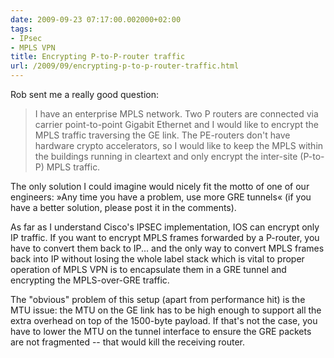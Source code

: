 ```yaml
---
date: 2009-09-23 07:17:00.002000+02:00
tags:
- IPsec
- MPLS VPN
title: Encrypting P-to-P-router traffic
url: /2009/09/encrypting-p-to-p-router-traffic.html
---
```

Rob sent me a really good question:

> I have an enterprise MPLS network. Two P routers are connected via carrier point-to-point Gigabit Ethernet and I would like to encrypt the MPLS traffic traversing the GE link. The PE-routers don\'t have hardware crypto accelerators, so I would like to keep the MPLS within the buildings running in cleartext and only encrypt the inter-site (P-to-P) MPLS traffic.

The only solution I could imagine would nicely fit the motto of one of our engineers: »Any time you have a problem, use more GRE tunnels« (if you have a better solution, please post it in the comments).
<!--more-->
As far as I understand Cisco\'s IPSEC implementation, IOS can encrypt only IP traffic. If you want to encrypt MPLS frames forwarded by a P-router, you have to convert them back to IP... and the only way to convert MPLS frames back into IP without losing the whole label stack which is vital to proper operation of MPLS VPN is to encapsulate them in a GRE tunnel and encrypting the MPLS-over-GRE traffic.

The \"obvious\" problem of this setup (apart from performance hit) is the MTU issue: the MTU on the GE link has to be high enough to support all the extra overhead on top of the 1500-byte payload. If that\'s not the case, you have to lower the MTU on the tunnel interface to ensure the GRE packets are not fragmented -- that would kill the receiving router.
